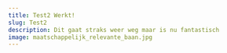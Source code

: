 ```yaml
---
title: Test2 Werkt!
slug: Test2
description: Dit gaat straks weer weg maar is nu fantastisch
image: maatschappelijk_relevante_baan.jpg
---
```

